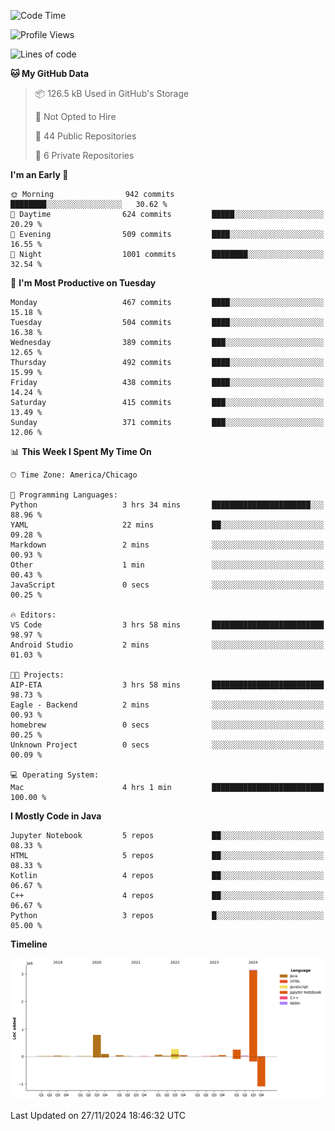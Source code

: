 <!--START_SECTION:waka-->
![Code Time](http://img.shields.io/badge/Code%20Time-704%20hrs%2046%20mins-blue)

![Profile Views](http://img.shields.io/badge/Profile%20Views-36-blue)

![Lines of code](https://img.shields.io/badge/From%20Hello%20World%20I%27ve%20Written-4.8%20million%20lines%20of%20code-blue)

**🐱 My GitHub Data** 

> 📦 126.5 kB Used in GitHub's Storage 
 > 
> 🚫 Not Opted to Hire
 > 
> 📜 44 Public Repositories 
 > 
> 🔑 6 Private Repositories 
 > 
**I'm an Early 🐤** 

```text
🌞 Morning                942 commits         ████████░░░░░░░░░░░░░░░░░   30.62 % 
🌆 Daytime                624 commits         █████░░░░░░░░░░░░░░░░░░░░   20.29 % 
🌃 Evening                509 commits         ████░░░░░░░░░░░░░░░░░░░░░   16.55 % 
🌙 Night                  1001 commits        ████████░░░░░░░░░░░░░░░░░   32.54 % 
```
📅 **I'm Most Productive on Tuesday** 

```text
Monday                   467 commits         ████░░░░░░░░░░░░░░░░░░░░░   15.18 % 
Tuesday                  504 commits         ████░░░░░░░░░░░░░░░░░░░░░   16.38 % 
Wednesday                389 commits         ███░░░░░░░░░░░░░░░░░░░░░░   12.65 % 
Thursday                 492 commits         ████░░░░░░░░░░░░░░░░░░░░░   15.99 % 
Friday                   438 commits         ████░░░░░░░░░░░░░░░░░░░░░   14.24 % 
Saturday                 415 commits         ███░░░░░░░░░░░░░░░░░░░░░░   13.49 % 
Sunday                   371 commits         ███░░░░░░░░░░░░░░░░░░░░░░   12.06 % 
```


📊 **This Week I Spent My Time On** 

```text
🕑︎ Time Zone: America/Chicago

💬 Programming Languages: 
Python                   3 hrs 34 mins       ██████████████████████░░░   88.96 % 
YAML                     22 mins             ██░░░░░░░░░░░░░░░░░░░░░░░   09.28 % 
Markdown                 2 mins              ░░░░░░░░░░░░░░░░░░░░░░░░░   00.93 % 
Other                    1 min               ░░░░░░░░░░░░░░░░░░░░░░░░░   00.43 % 
JavaScript               0 secs              ░░░░░░░░░░░░░░░░░░░░░░░░░   00.25 % 

🔥 Editors: 
VS Code                  3 hrs 58 mins       █████████████████████████   98.97 % 
Android Studio           2 mins              ░░░░░░░░░░░░░░░░░░░░░░░░░   01.03 % 

🐱‍💻 Projects: 
AIP-ETA                  3 hrs 58 mins       █████████████████████████   98.73 % 
Eagle - Backend          2 mins              ░░░░░░░░░░░░░░░░░░░░░░░░░   00.93 % 
homebrew                 0 secs              ░░░░░░░░░░░░░░░░░░░░░░░░░   00.25 % 
Unknown Project          0 secs              ░░░░░░░░░░░░░░░░░░░░░░░░░   00.09 % 

💻 Operating System: 
Mac                      4 hrs 1 min         █████████████████████████   100.00 % 
```

**I Mostly Code in Java** 

```text
Jupyter Notebook         5 repos             ██░░░░░░░░░░░░░░░░░░░░░░░   08.33 % 
HTML                     5 repos             ██░░░░░░░░░░░░░░░░░░░░░░░   08.33 % 
Kotlin                   4 repos             ██░░░░░░░░░░░░░░░░░░░░░░░   06.67 % 
C++                      4 repos             ██░░░░░░░░░░░░░░░░░░░░░░░   06.67 % 
Python                   3 repos             █░░░░░░░░░░░░░░░░░░░░░░░░   05.00 % 
```



**Timeline**

![Lines of Code chart](https://raw.githubusercontent.com/phanijsp/phanijsp/main/assets/bar_graph.png)


 Last Updated on 27/11/2024 18:46:32 UTC
<!--END_SECTION:waka-->
